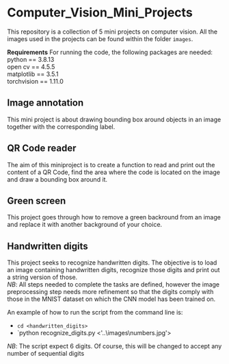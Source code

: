 # Computer_Vision_Mini_Projects  
This repository is a collection of 5 mini projects on computer vision.  All the images used in the projects can be found within the folder `images`.  

**Requirements**
For running the code, the following packages are needed:  
python == 3.8.13  
open cv == 4.5.5  
matplotlib == 3.5.1  
torchvision == 1.11.0


## Image annotation
This mini project is about drawing bounding box around objects in an image together with the corresponding label.  


## QR Code reader
The aim of this miniproject is to create a function to read and print out the content of a QR Code, find the area where the code is located on the image and draw a bounding box around it.  

 
  
## Green screen
This project goes through how to remove a green backround from an image and replace it with another background of your choice. 


## Handwritten digits
This project seeks to recognize handwritten digits. The objective is to load an image containing handwritten digits, recognize those digits and print out a string version of those.  
*NB*: All steps needed to complete the tasks are defined, however the image preprocessing step needs more refinement so that the digits comply with those in the MNIST dataset on which the CNN model has been trained on. 

An example of how to run the script from the command line is:  
* `cd <handwritten_digits>`
* `python recognize_digits.py <'..\images\numbers.jpg'>

*NB*: The script expect 6 digits. Of course, this will be changed to accept any number of sequential digits






 
